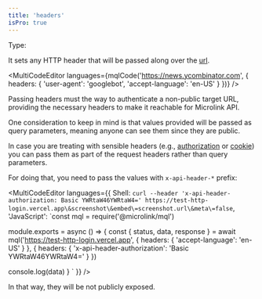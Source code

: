 ```yaml
---
title: 'headers'
isPro: true
--- 
```


Type: <Type children='<object>'/>

It sets any HTTP header that will be passed along over the [url](/docs/api/parameters/url).

<MultiCodeEditor languages={mqlCode('https://news.ycombinator.com', { 
  headers: {
    'user-agent': 'googlebot',
    'accept-language': 'en-US'
  } 
})} />

Passing headers must the way to authenticate a non-public target URL, providing the necessary headers to make it reachable for Microlink API.

One consideration to keep in mind is that values provided will be passed as query parameters, meaning anyone can see them since they are public.

In case you are treating with sensible headers (e.g., [authorization](https://developer.mozilla.org/en-US/docs/Web/HTTP/Headers/Authorization) or [cookie](https://developer.mozilla.org/en-US/docs/Web/HTTP/Headers/Cookie)) you can pass them as part of the request headers rather than query parameters.

For doing that, you need to pass the values with `x-api-header-*` prefix:

<MultiCodeEditor languages={{
  Shell: `curl --header 'x-api-header-authorization: Basic YWRtaW46YWRtaW4=' https://test-http-login.vercel.app\&screenshot\&embed\=screenshot.url\&meta\=false`,
  'JavaScript': `const mql = require('@microlink/mql')
 
module.exports = async () => {
  const { status, data, response } = await mql('https://test-http-login.vercel.app', {
    headers: {
      'accept-language': 'en-US'
    }
  }, {
    headers: {
      'x-api-header-authorization': 'Basic YWRtaW46YWRtaW4='
    }
  })
 
 console.log(data)
}
  `
  }} 
/>

In that way, they will be not publicly exposed.
